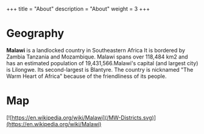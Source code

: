 +++
title = "About"
description = "About"
weight = 3
+++

# Geography
**Malawi** 
 is a landlocked country in Southeastern Africa It is bordered by Zambia Tanzania  and Mozambique. Malawi
 spans over 118,484 km2 and has an estimated population of 19,431,566.Malawi's capital (and largest city)
 is Lilongwe. Its second-largest is Blantyre. The country is nicknamed "The Warm Heart of Africa" because
 of the friendliness of its people.

# Map
[![https://en.wikipedia.org/wiki/Malawi](/MW-Districts.svg)](https://en.wikipedia.org/wiki/Malawi)


